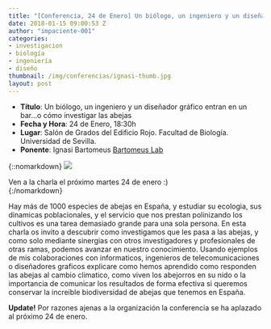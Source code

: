 ```yaml
---
title: "[Conferencia, 24 de Enero] Un biólogo, un ingeniero y un diseñador gráfico entran en un bar...o cómo investigar las abejas"
date: 2018-01-15 09:00:53 Z
author: "impaciente-001"
categories:
- investigacion
- biología
- ingeniería
- diseño
thumbnail: /img/conferencias/ignasi-thumb.jpg
layout: post
---
```


- **Título**: Un biólogo, un ingeniero y un diseñador gráfico entran en un bar...o cómo investigar las abejas
- **Fecha y Hora**: 24 de Enero, 18:30h
- **Lugar**:  Salón de Grados del Edificio Rojo. Facultad de Biología. Universidad de Sevilla.
- **Ponente**: Ignasi Bartomeus [Bartomeus Lab](http://www.bartomeuslab.com)

{::nomarkdown}
<img src="{{ site.baseurl }}/img/conferencias/ignasi-cartel.jpg">
<div class="piefoto"> Ven a la charla el próximo martes 24 de enero :) </div>
{:/nomarkdown}

Hay más de 1000 especies de abejas en España, y estudiar su ecologia, sus dinamicas poblacionales, y el servicio que nos prestan polinizando los cultivos es una tarea demasiado grande para una sola persona. En esta charla os invito a descubrir como investigamos que les pasa a las abejas, y como solo mediante sinergias con otros investigadores y profesionales de otras ramas, podemos avanzar en nuestro conocimiento. Usando ejemplos de mis colaboraciones con informaticos, ingenieros de telecomunicaciones o diseñadores graficos explicare como hemos aprendido como responden las abejas al cambio climatico, como viven los abejorros en su nido o la importancia de comunicar los resultados de forma efectiva si queremos conservar la increible biodiversidad de abejas que tenemos en España.

**Update!** Por razones ajenas a la organización la conferencia se ha aplazado al próximo 24 de enero.
